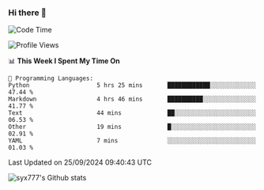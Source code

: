 ### Hi there 👋

<!--
**syx777/syx777** is a ✨ _special_ ✨ repository because its `README.md` (this file) appears on your GitHub profile.

Here are some ideas to get you started:

- 🔭 I’m currently working on ...
- 🌱 I’m currently learning ...
- 👯 I’m looking to collaborate on ...
- 🤔 I’m looking for help with ...
- 💬 Ask me about ...
- 📫 How to reach me: ...
- 😄 Pronouns: ...
- ⚡ Fun fact: ...
-->
<!--START_SECTION:waka-->
![Code Time](http://img.shields.io/badge/Code%20Time-219%20hrs%2033%20mins-blue)

![Profile Views](http://img.shields.io/badge/Profile%20Views-0-blue)

📊 **This Week I Spent My Time On** 

```text
💬 Programming Languages: 
Python                   5 hrs 25 mins       ████████████░░░░░░░░░░░░░   47.44 % 
Markdown                 4 hrs 46 mins       ██████████░░░░░░░░░░░░░░░   41.77 % 
Text                     44 mins             ██░░░░░░░░░░░░░░░░░░░░░░░   06.53 % 
Other                    19 mins             █░░░░░░░░░░░░░░░░░░░░░░░░   02.91 % 
YAML                     7 mins              ░░░░░░░░░░░░░░░░░░░░░░░░░   01.03 % 
```


 Last Updated on 25/09/2024 09:40:43 UTC
<!--END_SECTION:waka-->

![syx777's Github stats](https://github-readme-stats-syx777.vercel.app/api?username=syx777&show_icons=true&count_private=true)
